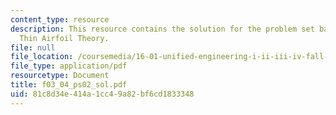 ```yaml
---
content_type: resource
description: This resource contains the solution for the problem set based on the
  Thin Airfoil Theory.
file: null
file_location: /coursemedia/16-01-unified-engineering-i-ii-iii-iv-fall-2005-spring-2006/81c8d34e414a1cc49a82bf6cd1833348_f03_04_ps02_sol.pdf
file_type: application/pdf
resourcetype: Document
title: f03_04_ps02_sol.pdf
uid: 81c8d34e-414a-1cc4-9a82-bf6cd1833348
---
```

